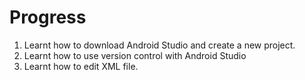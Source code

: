 # Progress

1. Learnt how to download Android Studio and create a new project.
2. Learnt how to use version control with Android Studio
3. Learnt how to edit XML file.
